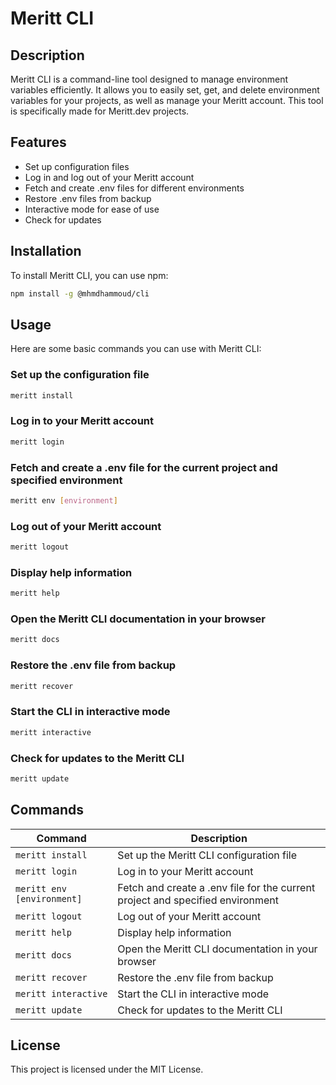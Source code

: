 # Meritt CLI

## Description

Meritt CLI is a command-line tool designed to manage environment variables efficiently. It allows you to easily set, get, and delete environment variables for your projects, as well as manage your Meritt account. This tool is specifically made for Meritt.dev projects.

## Features

- Set up configuration files
- Log in and log out of your Meritt account
- Fetch and create .env files for different environments
- Restore .env files from backup
- Interactive mode for ease of use
- Check for updates

## Installation

To install Meritt CLI, you can use npm:

```sh
npm install -g @mhmdhammoud/cli
```

## Usage

Here are some basic commands you can use with Meritt CLI:

### Set up the configuration file

```sh
meritt install
```

### Log in to your Meritt account

```sh
meritt login
```

### Fetch and create a .env file for the current project and specified environment

```sh
meritt env [environment]
```

### Log out of your Meritt account

```sh
meritt logout
```

### Display help information

```sh
meritt help
```

### Open the Meritt CLI documentation in your browser

```sh
meritt docs
```

### Restore the .env file from backup

```sh
meritt recover
```

### Start the CLI in interactive mode

```sh
meritt interactive
```

### Check for updates to the Meritt CLI

```sh
meritt update
```

## Commands

| Command                    | Description                                                                    |
| -------------------------- | ------------------------------------------------------------------------------ |
| `meritt install`           | Set up the Meritt CLI configuration file                                       |
| `meritt login`             | Log in to your Meritt account                                                  |
| `meritt env [environment]` | Fetch and create a .env file for the current project and specified environment |
| `meritt logout`            | Log out of your Meritt account                                                 |
| `meritt help`              | Display help information                                                       |
| `meritt docs`              | Open the Meritt CLI documentation in your browser                              |
| `meritt recover`           | Restore the .env file from backup                                              |
| `meritt interactive`       | Start the CLI in interactive mode                                              |
| `meritt update`            | Check for updates to the Meritt CLI                                            |

## License

This project is licensed under the MIT License.
